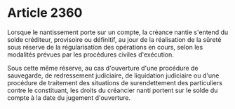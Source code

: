 # Article 2360

Lorsque le nantissement porte sur un compte, la créance nantie s'entend du solde créditeur, provisoire ou définitif, au jour de la réalisation de la sûreté sous réserve de la régularisation des opérations en cours, selon les modalités prévues par les procédures civiles d'exécution.

Sous cette même réserve, au cas d'ouverture d'une procédure de sauvegarde, de redressement judiciaire, de liquidation judiciaire ou d'une procédure de traitement des situations de surendettement des particuliers contre le constituant, les droits du créancier nanti portent sur le solde du compte à la date du jugement d'ouverture.
